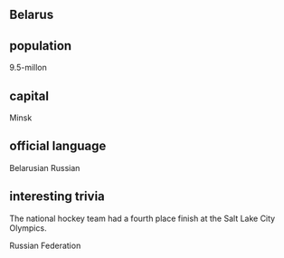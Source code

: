 ## Belarus

## population

9.5-millon

## capital

Minsk
 
## official language

Belarusian
Russian

## interesting trivia

The national hockey team had a fourth place finish at the Salt Lake City Olympics.

Russian Federation


